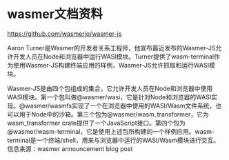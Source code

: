 # wasmer文档资料


https://github.com/wasmerio/wasmer-js


Aaron Turner是Wasmer的开发者关系工程师，他宣布最近发布的Wasmer-JS允许开发人员在Node和浏览器中运行WASI模块。Turner提供了wasm-terminal作为使用Wasmer-JS构建终端应用的样例，Wasmer-JS允许抓取和运行WASI模块。



Wasmer-JS是由四个包组成的集合，它允许开发人员在Node和浏览器中使用WASI模块。第一个包叫做@wasmer/wasi，它是针对Node和浏览器的WASI实现。@wasmer/wasmfs实现了一个在浏览器中使用的WASI/Wasm文件系统，也可以用于Node中的沙箱。第三个包为@wasmer/wasm_transformer，它为wasm_transformer crate提供了一个JavaScript接口。第四个包为@wasmer/wasm-terminal，它是使用上述包所构建的一个样例应用。wasm-terminal是一个终端/shell，用来与浏览器中运行的WASI/Wasm模块进行交互。信息来源：wasmer announcement blog post































































































































































































